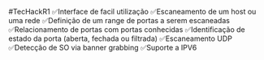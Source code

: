 # TecHackR1 
 
✅Interface de facil utilização
✅Escaneamento de um host ou uma rede
✅Definição de um range de portas a serem escaneadas
✅Relacionamento de portas com portas conhecidas
✅Identificação de estado da porta (aberta, fechada ou filtrada)
✅Escaneamento UDP
✅Detecção de SO via banner grabbing
✅Suporte a IPV6
 

